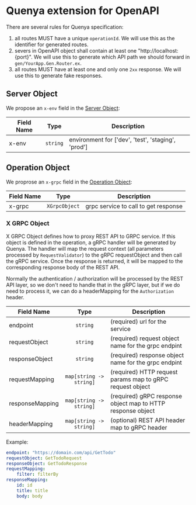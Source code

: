 # Quenya extension for OpenAPI

There are several rules for Quenya specification:

1. all routes MUST have a unique `operationId`. We will use this as the identifier for generated routes.
2. severs in OpenAPI object shall contain at least one "http://localhost:{port}". We will use this to generate which API path we should forward in `gen/YourApp.Gen.Router.ex`.
3. all routes MUST have at least one and only one `2xx` response. We will use this to generate fake responses.

## Server Object

We propose an `x-env` field in the [Server Object](https://github.com/OAI/OpenAPI-Specification/blob/master/versions/3.1.0.md#serverObject):

| Field Name |   Type   | Description                                        |
| ---------- | :------: | -------------------------------------------------- |
| x-env      | `string` | environment for ['dev', 'test', 'staging', 'prod'] |

## Operation Object

We proprose an `x-grpc` field in the [Operation Object](https://github.com/OAI/OpenAPI-Specification/blob/master/versions/3.1.0.md#operationObject):

| Field Name |     Type      | Description                          |
| ---------- | :-----------: | ------------------------------------ |
| x-grpc     | `XGrpcObject` | grpc service to call to get response |

### X GRPC Object

X GRPC Object defines how to proxy REST API to GRPC service. If this object is defined in the operation, a gRPC handler will be generated by Quenya. The handler will map the request context (all parameters processed by `RequestValidator`) to the gRPC requestObject and then call the gRPC service. Once the response is returned, it will be mapped to the corresponding response body of the REST API.

Normally the authentication / authorization will be processed by the REST API layer, so we don't need to handle that in the gRPC layer, but if we do need to process it, we can do a headerMapping for the `Authorization` header.

| Field Name      |          Type           | Description                                                 |
| --------------- | :---------------------: | ----------------------------------------------------------- |
| endpoint        |        `string`         | (required) url for the service                              |
| requestObject   |        `string`         | (required) request object name for the grpc endpint         |
| responseObject  |        `string`         | (required) response object name for the grpc endpint        |
| requestMapping  | `map[string -> string]` | (required) HTTP request params map to gRPC request object   |
| responseMapping | `map[string -> string]` | (required) gRPC response object map to HTTP response object |
| headerMapping   | `map[string -> string]` | (optional) REST API header map to gRPC header               |

Example:

```yaml
endpoint: "https://domain.com/api/GetTodo"
requestObject: GetTodoRequest
responseObject: GetTodoResponse
requestMapping:
    filter: filterBy
responseMapping:
    id: id
    title: title
    body: body

```
